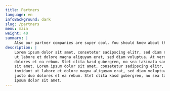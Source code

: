 ```yaml
---
title: Partners
language: en
infoBackground: dark
slug: /partners
menu: main
weight: 40
summary: |
    Also our partner companies are super cool. You should know about them.
description: |
    Lorem ipsum dolor sit amet, consetetur sadipscing elitr, sed diam nonumy eirmod tempor invidunt
    ut labore et dolore magna aliquyam erat, sed diam voluptua. At vero eos et accusam et justo duo
    dolores et ea rebum. Stet clita kasd gubergren, no sea takimata sanctus est Lorem ipsum dolor
    sit amet. Lorem ipsum dolor sit amet, consetetur sadipscing elitr, sed diam nonumy eirmod tempor
    invidunt ut labore et dolore magna aliquyam erat, sed diam voluptua. At vero eos et accusam et
    justo duo dolores et ea rebum. Stet clita kasd gubergren, no sea takimata sanctus est Lorem
    ipsum dolor sit amet.
---
```


